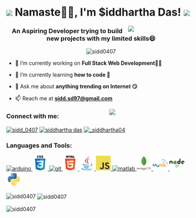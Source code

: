 <!--### Hi there 👋

**sidd0407/sidd0407** is a ✨ _special_ ✨ repository because its `README.md` (this file) appears on your GitHub profile.
Here are some ideas to get you started:

- 🔭 I’m currently working on ...
- 🌱 I’m currently learning ...
- 👯 I’m looking to collaborate on ...
- 🤔 I’m looking for help with ...
- 💬 Ask me about ...
- 📫 How to reach me: ...
- 😄 Pronouns: ...
- ⚡ Fun fact: ...
<p align="left"> <a href="https://twitter.com/sidd_0407" target="blank"><img src="https://img.shields.io/twitter/follow/sidd_0407?logo=twitter&style=for-the-badge" alt="sidd_0407" /></a> </p>
-->


<h1><img src="https://emojis.slackmojis.com/emojis/images/1531849430/4246/blob-sunglasses.gif?1531849430" width="30"/> Namaste🙏🏻, I'm $iddhartha Das! <img src="https://media.giphy.com/media/12oufCB0MyZ1Go/giphy.gif" width="50"></h1>
<img align='right' src="https://media.giphy.com/media/M9gbBd9nbDrOTu1Mqx/giphy.gif" width="180">
<h3 align="center">An Aspiring Developer trying to build new projects with my limited skills😄 </h3>

<p align="center"> <img src="https://komarev.com/ghpvc/?username=sidd0407&label=Profile%20views&color=0e75b6&style=flat" alt="sidd0407" /> </p>

- 🔭 I’m currently working on **Full Stack Web Development👨‍💻**

- 🌱 I’m currently learning **how to code 🙂**

- 💬 Ask me about **anything trending on Internet 😏**

- 📫  Reach me at **sidd.sd97@gmail.com**

<!--- ⚡ Fun fact is ****-->

<img align="right" src="https://media.giphy.com/media/WUlplcMpOCEmTGBtBW/giphy.gif" width="230">


<h3 align="left">Connect with me:</h3>
<p align="left">
<a href="https://twitter.com/sidd_0407" target="blank"><img align="center" src="https://raw.githubusercontent.com/rahuldkjain/github-profile-readme-generator/master/src/images/icons/Social/twitter.svg" alt="sidd_0407" height="30" width="40" /></a>
<a href="https://www.facebook.com/share/XuL8sFi7JiFAcVnS/?mibextid=qi2Omg" target="blank"><img align="center" src="https://raw.githubusercontent.com/rahuldkjain/github-profile-readme-generator/master/src/images/icons/Social/facebook.svg" alt="siddhartha das" height="30" width="40" /></a>
<a href="https://instagram.com/_siddhartha04" target="blank"><img align="center" src="https://raw.githubusercontent.com/rahuldkjain/github-profile-readme-generator/master/src/images/icons/Social/instagram.svg" alt="_siddhartha04" height="30" width="40" /></a>
</p>
 
<h3 align="left">Languages and Tools:</h3>
<p align="left"> <a href="https://www.arduino.cc/" target="_blank" rel="noreferrer"> <img src="https://cdn.worldvectorlogo.com/logos/arduino-1.svg" alt="arduino" width="40" height="40"/> </a> <a href="https://www.w3schools.com/css/" target="_blank" rel="noreferrer"> <img src="https://raw.githubusercontent.com/devicons/devicon/master/icons/css3/css3-original-wordmark.svg" alt="css3" width="40" height="40"/> </a> <a href="https://git-scm.com/" target="_blank" rel="noreferrer"> <img src="https://www.vectorlogo.zone/logos/git-scm/git-scm-icon.svg" alt="git" width="40" height="40"/> </a> <a href="https://www.w3.org/html/" target="_blank" rel="noreferrer"> <img src="https://raw.githubusercontent.com/devicons/devicon/master/icons/html5/html5-original-wordmark.svg" alt="html5" width="40" height="40"/> </a> <a href="https://www.java.com" target="_blank" rel="noreferrer"> <img src="https://raw.githubusercontent.com/devicons/devicon/master/icons/java/java-original.svg" alt="java" width="40" height="40"/> </a> <a href="https://developer.mozilla.org/en-US/docs/Web/JavaScript" target="_blank" rel="noreferrer"> <img src="https://raw.githubusercontent.com/devicons/devicon/master/icons/javascript/javascript-original.svg" alt="javascript" width="40" height="40"/> </a> <a href="https://www.mathworks.com/" target="_blank" rel="noreferrer"> <img src="https://upload.wikimedia.org/wikipedia/commons/2/21/Matlab_Logo.png" alt="matlab" width="40" height="40"/> </a> <a href="https://www.mongodb.com/" target="_blank" rel="noreferrer"> <img src="https://raw.githubusercontent.com/devicons/devicon/master/icons/mongodb/mongodb-original-wordmark.svg" alt="mongodb" width="40" height="40"/> </a> <a href="https://www.mysql.com/" target="_blank" rel="noreferrer"> <img src="https://raw.githubusercontent.com/devicons/devicon/master/icons/mysql/mysql-original-wordmark.svg" alt="mysql" width="40" height="40"/> </a> <a href="https://nodejs.org" target="_blank" rel="noreferrer"> <img src="https://raw.githubusercontent.com/devicons/devicon/master/icons/nodejs/nodejs-original-wordmark.svg" alt="nodejs" width="40" height="40"/> </a> <a href="https://www.python.org" target="_blank" rel="noreferrer"> <img src="https://raw.githubusercontent.com/devicons/devicon/master/icons/python/python-original.svg" alt="python" width="40" height="40"/> </a> </p>

<p><img align="left" src="https://github-readme-stats.vercel.app/api/top-langs?username=sidd0407&show_icons=true&locale=en&layout=compact" alt="sidd0407" /></p>

<p>&nbsp;<img align="center" src="https://github-readme-stats.vercel.app/api?username=sidd0407&show_icons=true&locale=en" alt="sidd0407" /></p>

<p><img align="center" src="https://github-readme-streak-stats.herokuapp.com/?user=sidd0407&" alt="sidd0407" /></p>

